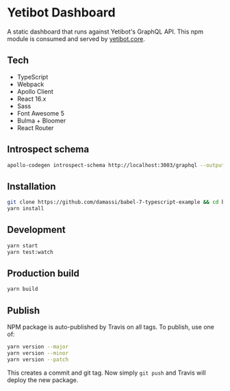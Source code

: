 # Yetibot Dashboard

A static dashboard that runs against Yetibot's GraphQL API. This npm module is
consumed and served by [yetibot.core](https://github.com/yetibot/yetibot.core).

## Tech

- TypeScript
- Webpack
- Apollo Client
- React 16.x
- Sass
- Font Awesome 5
- Bulma + Bloomer
- React Router

## Introspect schema

```bash
apollo-codegen introspect-schema http://localhost:3003/graphql --output schema.json
```

## Installation

```sh
git clone https://github.com/damassi/babel-7-typescript-example && cd babel-7-typescript-example
yarn install
```

## Development

```sh
yarn start
yarn test:watch
```

## Production build

```sh
yarn build
```

## Publish

NPM package is auto-published by Travis on all tags. To publish, use one of:

```bash
yarn version --major
yarn version --minor
yarn version --patch
```

This creates a commit and git tag. Now simply `git push` and Travis will
deploy the new package.
